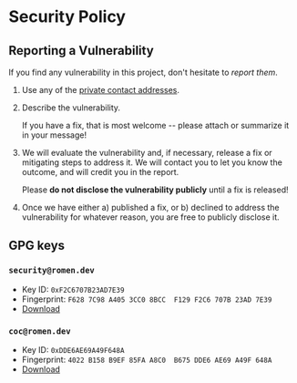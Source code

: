 # Security Policy

## Reporting a Vulnerability

If you find any vulnerability in this project,
don't hesitate to _report them_.

1. Use any of the [private contact addresses](https://github.com/qubip/openssl-provider-forge-rs#support).
2. Describe the vulnerability.

   If you have a fix, that is most welcome -- please attach or summarize
   it in your message!

3. We will evaluate the vulnerability and, if necessary, release a fix
   or mitigating steps to address it.
   We will contact you to let you know the outcome, and will credit you
   in the report.

   Please **do not disclose the vulnerability publicly** until a fix is
   released!

4. Once we have either
   a) published a fix, or
   b) declined to address the vulnerability for whatever reason,
   you are free to publicly disclose it.

## GPG keys

### `security@romen.dev`

- Key ID: `0xF2C6707B23AD7E39`
- Fingerprint: `F628 7C98 A405 3CC0 8BCC  F129 F2C6 707B 23AD 7E39`
- [Download](./keys/security_romen_dev.asc)

### `coc@romen.dev`

- Key ID: `0xDDE6AE69A49F648A`
- Fingerprint: `4022 B158 B9EF 85FA A8C0  B675 DDE6 AE69 A49F 648A`
- [Download](./keys/coc_romen_dev.asc)

